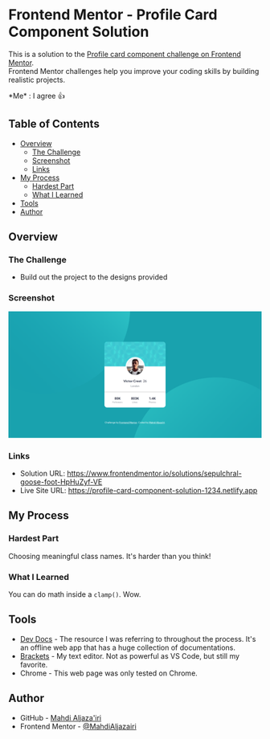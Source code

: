 # Frontend Mentor - Profile Card Component Solution

This is a solution to the [Profile card component challenge on Frontend Mentor](https://www.frontendmentor.io/challenges/profile-card-component-cfArpWshJ).  
Frontend Mentor challenges help you improve your coding skills by building realistic projects. 

\*Me\* : I agree 👍

## Table of Contents

- [Overview](#overview)
  - [The Challenge](#the-challenge)
  - [Screenshot](#screenshot)
  - [Links](#links)
- [My Process](#my-process)
  - [Hardest Part](#hardest-part)
  - [What I Learned](#what-i-learned)
- [Tools](#tools)
- [Author](#author)

## Overview

### The Challenge

- Build out the project to the designs provided

### Screenshot

![My Fabulous Work!](./screenshot.png)

### Links

- Solution URL: <https://www.frontendmentor.io/solutions/sepulchral-goose-foot-HpHuZyf-VE>
- Live Site URL: <https://profile-card-component-solution-1234.netlify.app>

## My Process

### Hardest Part

Choosing meaningful class names. It's harder than you think!

### What I Learned

You can do math inside a `clamp()`. Wow.

## Tools

- [Dev Docs](https://devdocs.io) - The resource I was referring to throughout the process. It's an offline web app that has a huge collection of documentations.
- [Brackets](https://brackets.io) - My text editor. Not as powerful as VS Code, but still my favorite.
- Chrome - This web page was only tested on Chrome. 

## Author

- GitHub - [Mahdi Aljaza'iri](https://github.com/MahdiAljazairi)
- Frontend Mentor - [@MahdiAljazairi](https://www.frontendmentor.io/profile/MahdiAljazairi)
